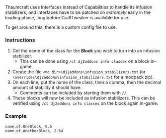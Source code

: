 Thaumcraft uses Interfaces instead of Capabilities to handle its infusion stabilizers, and interfaces have to be patched on _extremely_ early in the loading phase, long before CraftTweaker is available for use.

To get around this, there is a custom config file to use.

### Instructions
1. Get the name of the class for the **Block** you wish to turn into an infusion stabilizer.
   * This can be done using `/ct dj2addons info classes` on a block in-game.
2. Create the file `<mc dir>\dj2addons\infusion_stabilizers.txt` (or `\overrides\dj2addons\infusion_stabilizers.txt` for a modpack zip).
3. On each line, put the name of the class, then a comma, then the decimal amount of stability it should have.
    * Comments can be included by starting them with `//`.
4. These blocks will now be included as infusion stabilizers. This can be verified using `/ct dj2addons info classes` on the block again in-game.
### Example
```
name.of.OneBlock, 0.5
name.of.AnotherBlock, 2.54
```
